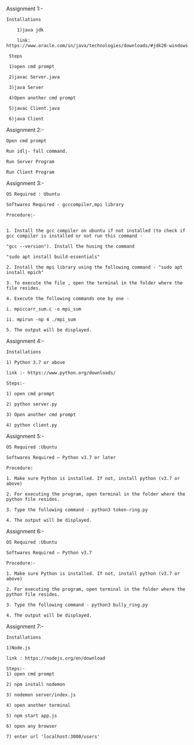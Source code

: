 Assignment 1:-

	Installations

        1)java jdk
	
        link: https://www.oracle.com/in/java/technologies/downloads/#jdk20-windows
	
	 Steps
	 
	 1)open cmd prompt 
	 
	 2)javac Server.java
	 
	 3)java Server
	 
	 4)Open another cmd prompt 
	 
	 5)javac Client.java
	 
	 6)java Client




Assignment 2:-

	Open cmd prompt
	
	Run idlj- fall command.
	
	Run Server Program
	
	Run Client Program 
	
	
	
	
	
Assignment 3:-

	
	OS Required : Ubuntu
	
	Softwares Required - gcccompiler,mpi library
	
	Procedure:-
 

 	1. Install the gcc compiler on ubuntu if not installed (to check if gcc compiler is installed or not run this command - 
  	
   	"gcc --version"). Install the husing the command 
	
  	"sudo apt install build-essentials"
	
 	2. Install the mpi library using the following command - "sudo apt install mpich"
	
 	3. To execute the file , open the terminal in the folder where the file resides. 
	
 	4. Execute the following commands one by one - 
	
  	i. mpiccarr_sum.c -o mpi_sum
	
  	ii. mpirun -np 4 ./mpi_sum
	
 	5. The output will be displayed.
	
	
	
Assignment 4:-

	Installations
	
	1) Python 3.7 or above
	
	link :- https://www.python.org/downloads/
	
	Steps:-
	
	1) open cmd prompt
	
	2) python server.py
	
	3) Open another cmd prompt 
	
	4) python client.py
	
	
Assignment 5:-

	OS Required :Ubuntu

 	Softwares Required – Python v3.7 or later
	
	Procedure:
 
 	1. Make sure Python is installed. If not, install python (v3.7 or above)
	
 	2. For executing the program, open terminal in the folder where the python file resides.
	
 	3. Type the following command - python3 token-ring.py
	
 	4. The output will be displayed.
	
	
	
Assignment 6:-

	OS Required :Ubuntu
 
	Softwares Required – Python v3.7
	
	Procedure:-
 
	1. Make sure Python is installed. If not, install python (v3.7 or above)

 	2. For executing the program, open terminal in the folder where the python file resides.
	
 	3. Type the following command - python3 bully_ring.py
  
	4. The output will be displayed.
	
	
	
Assignment 7:-

	
	Installations
	
	1)Node.js
	
	link : https://nodejs.org/en/download
	
	Steps:-
	1) open cmd prompt
	
	2) npm install nodemon
	
	3) nodemon server/index.js
	
	4) open another terminal 
	
	5) npm start app.js
	
	6) open any browser
	   
	7) enter url 'localhost:3000/users'
